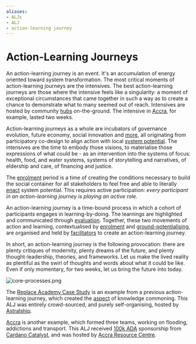 ```yaml
---
aliases: 
- ALJs
- ALJ
- action-learning journey
---
```


# Action-Learning Journeys
An action-learning journey is an event. It's an accumulation of energy oriented toward system transformation. The most critical moments of action-learning journeys are the intensives. The best action-learning journeys are those where the intensive feels like a singularity: a moment of exceptional circumstances that came together in such a way as to create a chance to demonstrate what to many seemed out of reach. Intensives are hosted by community [hubs](/collaborators/communities-of-place/hub/hubs.md) on-the-ground. The intensive in [Accra](/events/accra.mdx), for example, lasted two weeks. 

Action-learning journeys as a whole are incubators of governance evolution, future economy, social innovation and [more](/glossary/Practice.md), all originating from participatory co-design to align action with local [system potential](/glossary/place-sourced%20potential.md). The intensives are the time to embody those visions, to materialise those expressions of what could be - as an intervention into the systems of focus: health, food, and water systems, systems of storytelling and narratives, of eldership and care, of financing and justice. 

The [enrolment](/processes/enrolmentx) period is a time of creating the conditions necessary to build the social container for all stakeholders to feel free and able to literally [enact](/processes/enactment) system potential. This requires active participation: *every participant in an action-learning journey is playing an active role.* 

An action-learning journey is a time-bound process in which a cohort of participants engages in learning-by-doing. The learnings are highlighted and communicated through [evaluation](/processes/evaluation). Together, these two movements of action and learning, contextualised by [enrolment](/processes/enrolmentx) and [ground-potentialising](/processes/ground-potentialising/ground-potentialising.mdx), are organised and held by [facilitators](/collaborators/Facilitatorsx) to create an action-learning journey. 

In short, an action-learning journey is the following provocation: there are plenty critiques of modernity, plenty dreams of the future, and plenty thought-leadership, theories, and frameworks. Let us make the lived reality as plentiful as the swirl of thoughts and words about what it could be like. Even if only momentary, for two weeks, let us bring the future into today.

![core-processes.png](/process-facilitation.png)

The [Replace Academy Case Study](/context-narrative/Replace%20Academy%20Case%20Study.md) is an example from a previous action-learning journey, which created the [aspect](aspects) of knowledge commoning. This ALJ was entirely crowd-sourced, and purely self-organising, hosted by [Astralship](https://astralship.org/).

[Accra](/events/accra.mdx) is another example, which formed three teams, working on flooding, addictions and transport. This ALJ received [100k ADA](https://www.coinbase.com/en-de/price/cardano) sponsorship from [Cardano Catalyst](https://projectcatalyst.io/), and was hosted by [Accra Resource Centre](https://www.arcaccra.com/).

